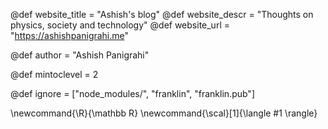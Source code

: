 <!--
Add here global page variables to use throughout your
website.
The website_* must be defined for the RSS to work
-->
@def website_title = "Ashish's blog"
@def website_descr = "Thoughts on physics, society and technology"
@def website_url   = "https://ashishpanigrahi.me"

@def author = "Ashish Panigrahi"

@def mintoclevel = 2

<!--
Add here files or directories that should be ignored by Franklin, otherwise
these files might be copied and, if markdown, processed by Franklin which
you might not want. Indicate directories by ending the name with a `/`.
-->
@def ignore = ["node_modules/", "franklin", "franklin.pub"]

<!--
Add here global latex commands to use throughout your
pages. It can be math commands but does not need to be.
For instance:
* \newcommand{\phrase}{This is a long phrase to copy.}
-->
\newcommand{\R}{\mathbb R}
\newcommand{\scal}[1]{\langle #1 \rangle}
